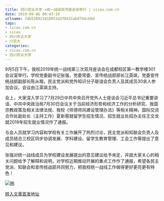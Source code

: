 ```yaml
---
title: 四川农业大学->统一战线双月座谈会举行 | sicau.com.cn
date: 2019-09-06 00:43:19
urlname: f4b520921818951d2f0431abd794c66d
tags: 
- sicau.com.cn
- sicau
- 四川农业大学
- 川农大
categories:
- sicau.com.cn
- 四川农业大学
---
```



9月5日下午，我校2019年统一战线第三次双月座谈会在成都校区第一教学楼301会议室举行。学校党委副书记张强，党委常委、宣传统战部部长江英飒，党委宣传统战部副部长陈从楷，民主党派和党外知识分子联谊会负责人及其成员30余人参加会议。会议由江英飒主持。

会上，大家深入学习了7月29日中共中央召开党外人士座谈会习近平总书记重要讲话、中共中央政治局7月30日会议关于当前经济形势和经济工作的分析研究、我国宗教政策及相关法律法规、我校《师德师风建设管理办法》等相关精神。国际交流合作处副处长（主持工作）夏新蓉就留学生招生情况、招生就业处招办主任王文龙就2019年招生就业情况作了通报。

与会人员就学习内容和学校有关工作展开了热烈讨论，民主党派和知联会负责人及成员结合三校区同步协调发展、学科建设、留学生教育管理、工会工作等提出了意见和建议。

张强对统一战线成员为学校建设发展提出的意见建议给予肯定，并就大家关心的相关问题给予了解释和说明，对学校近期推动开展的重点工作作了通报，希望各民主党派、知联会和宣传统战部共同努力，把我校统一战线工作做得更好更亮更有特色！



![图](https://news.sicau.edu.cn/__local/E/E3/0E/0F0706CFA5A31852B8DA92D8F70_D27AD7B2_171C6.jpg)

[转入文章首发地址](https://news.sicau.edu.cn/info/1135/53166.htm)